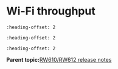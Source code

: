 # Wi-Fi throughput


```{include} ../topics/throughput_test_setup_03.md
:heading-offset: 2
```

```{include} ../topics/sta_throughput_03.md
:heading-offset: 2
```

```{include} ../topics/mobile_ap_throughput_03.md
:heading-offset: 2
```

**Parent topic:**[RW610/RW612 release notes](../topics/rw610-rw612-release-notes.md)


